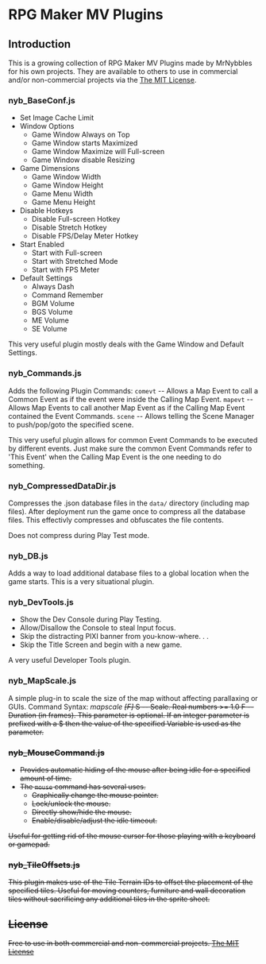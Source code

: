 # RPG Maker MV Plugins

## Introduction
This is a growing collection of RPG Maker MV Plugins made by MrNybbles for his own projects.
They are available to others to use in commercial and/or non-commercial projects via the 
[The MIT License](https://opensource.org/licenses/MIT).

### nyb_BaseConf.js
* Set Image Cache Limit
* Window Options
  * Game Window Always on Top
  * Game Window starts Maximized
  * Game Window Maximize will Full-screen
  * Game Window disable Resizing
* Game Dimensions
  * Game Window Width
  * Game Window Height
  * Game Menu Width
  * Game Menu Height
* Disable Hotkeys
  * Disable Full-screen Hotkey
  * Disable Stretch Hotkey
  * Disable FPS/Delay Meter Hotkey
* Start Enabled
  * Start with Full-screen
  * Start with Stretched Mode
  * Start with FPS Meter
* Default Settings
  * Always Dash
  * Command Remember
  * BGM Volume
  * BGS Volume
  * ME Volume
  * SE Volume

This very useful plugin mostly deals with the Game Window and Default Settings.


### nyb_Commands.js
Adds the following Plugin Commands:
`comevt` -- Allows a Map Event to call a Common Event as if the event were inside the Calling Map Event.
`mapevt` -- Allows Map Events to call another Map Event as if the Calling Map Event contained the Event Commands.
`scene` --  Allows telling the Scene Manager to push/pop/goto the specified scene.

This very useful plugin allows for common Event Commands to be executed by different events.
Just make sure the common Event Commands refer to 'This Event' when the Calling Map Event is the one needing to do something.


### nyb_CompressedDataDir.js
Compresses the .json database files in the `data/` directory (including map files).
After deployment run the game once to compress all the database files.
This effectivly compresses and obfuscates the file contents.

Does not compress during Play Test mode.


### nyb_DB.js
Adds a way to load additional database files to a global location when the game starts.
This is a very situational plugin.


### nyb_DevTools.js
* Show the Dev Console during Play Testing.
* Allow/Disallow the Console to steal Input focus.
* Skip the distracting PIXI banner from you-know-where. . .
* Skip the Title Screen and begin with a new game.

A very useful Developer Tools plugin.


### nyb_MapScale.js
A simple plug-in to scale the size of the map without affecting parallaxing or GUIs.
Command Syntax:
  *mapscale <S> [F]*
S -- Scale. Real numbers >= 1.0
F -- Duration (in frames). This parameter is optional.
If an integer parameter is prefixed with a $ then the value of the specified Variable is used as the parameter.


### nyb_MouseCommand.js
* Provides automatic hiding of the mouse after being idle for a specified amount of time.
* The `mouse` command has several uses.
  * Graphically change the mouse pointer.
  * Lock/unlock the mouse.
  * Directly show/hide the mouse.
  * Enable/disable/adjust the idle timeout.

Useful for getting rid of the mouse cursor for those playing with a keyboard or gamepad.


### nyb_TileOffsets.js
This plugin makes use of the Tile Terrain IDs to offset the placement of the specified tiles.
Useful for moving counters, furniture and wall decoration tiles without sacrificing any additional tiles in the sprite sheet.


## License
Free to use in both commercial and non-commercial projects.
[The MIT License](https://opensource.org/licenses/MIT)
